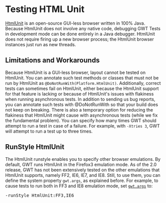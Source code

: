Testing HTML Unit
===

[HtmlUnit](http://htmlunit.sourceforge.net) is an open-source
GUI-less browser written in 100% Java. Because HtmlUnit does not involve any
native code, debugging GWT Tests in development mode can be done entirely in a
Java debugger. HtmlUnit does not require firing up a new browser process; the
HtmlUnit browser instances just run as new threads.

## Limitations and Workarounds

Because HtmlUnit is a GUI-less browser, layout cannot be tested on HtmlUnit.
You can annotate such test methods or classes that must not be run by HtmlUnit
as `@DoNotRunWith(Platform.HtmlUnit)`. Additionally, correct tests can
sometimes fail on HtmlUnit, either because the HtmlUnit support for that
feature is lacking or because of HtmlUnit's issues with flakiness when running
asynchronous tests. In addition to sending us bug reports, you can annotate
such tests with @DoNotRunWith so that your build does not keep on breaking.
There is also a temporary option for reducing the flakiness that HtmlUnit might
cause with asynchronous tests (while we fix the fundamental problem). You can
specify how many times GWT should attempt to run a test in case of a failure.
For example, with `-Xtries 3`, GWT will attempt to run a test up to three
times.

## RunStyle HtmlUnit

The HtmlUnit runstyle enables you to specify other browser emulations. By
default, GWT runs HtmlUnit in the Firefox3 emulation mode. As of the 2.0
release, GWT has not been extensively tested on the other emulations that
HtmlUnit supports, namely FF2, IE6, IE7, and IE8. Still, to use them, you can
define the system property `gwt.args`, as explained before. For example,
to cause tests to run both in FF3 and IE8 emulation mode, set
[`gwt.args`](DevGuideTesting.html#passingTestArguments) to:

<pre>-runStyle HtmlUnit:FF3,IE6</pre>
